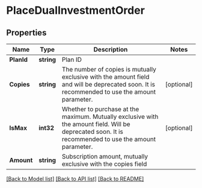 # PlaceDualInvestmentOrder

## Properties

Name | Type | Description | Notes
------------ | ------------- | ------------- | -------------
**PlanId** | **string** | Plan ID | 
**Copies** | **string** | The number of copies is mutually exclusive with the amount field and will be deprecated soon. It is recommended to use the amount parameter. | [optional] 
**IsMax** | **int32** | Whether to purchase at the maximum. Mutually exclusive with the amount field. Will be deprecated soon. It is recommended to use the amount parameter. | [optional] 
**Amount** | **string** | Subscription amount, mutually exclusive with the copies field | 

[[Back to Model list]](../README.md#documentation-for-models) [[Back to API list]](../README.md#documentation-for-api-endpoints) [[Back to README]](../README.md)


